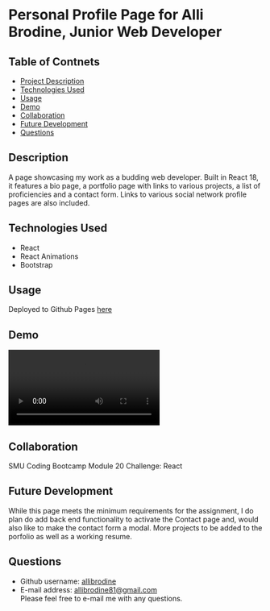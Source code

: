 # Personal Profile Page for Alli Brodine, Junior Web Developer

## Table of Contnets

- [Project Description](#description)
- [Technologies Used](#technologies-used)
- [Usage](#usage)
- [Demo](#demo)
- [Collaboration](#collaboration)
- [Future Development](#future-development)
- [Questions](#questions)

## Description

A page showcasing my work as a budding web developer. Built in React 18, it features a bio page, a portfolio page with links to various projects, a list of proficiencies and a contact form. Links to various social network profile pages are also included.

## Technologies Used

- React
- React Animations
- Bootstrap

## Usage

Deployed to Github Pages <a href="https://allibrodine.github.io/ReactPorfolioPage/">here</a>

## Demo

![Demo](https://user-images.githubusercontent.com/105396175/195712215-f355b66b-611e-433f-ab4b-820c43e03d1f.mp4)

## Collaboration

SMU Coding Bootcamp Module 20 Challenge: React

## Future Development

While this page meets the minimum requirements for the assignment, I do plan do add back end functionality to activate the Contact page and, would also like to make the contact form a modal. More projects to be added to the porfolio as well as a working resume.

## Questions

- Github username: <a href='https://github.com/allibrodine'>allibrodine</a>
- E-mail address: allibrodine81@gmail.com </br>
  Please feel free to e-mail me with any questions.
